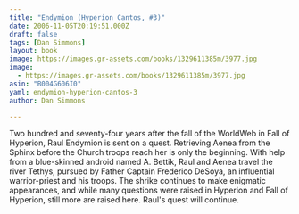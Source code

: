 ```yaml
---
title: "Endymion (Hyperion Cantos, #3)"
date: 2006-11-05T20:19:51.000Z
draft: false
tags: [Dan Simmons]
layout: book
image: https://images.gr-assets.com/books/1329611385m/3977.jpg
image: 
  - https://images.gr-assets.com/books/1329611385m/3977.jpg
asin: "B004G606I0"
yaml: endymion-hyperion-cantos-3
author: Dan Simmons

---
```


Two hundred and seventy-four years after the fall of the WorldWeb in Fall of Hyperion, Raul Endymion is sent on a quest. Retrieving Aenea from the Sphinx before the Church troops reach her is only the beginning. With help from a blue-skinned android named A. Bettik, Raul and Aenea travel the river Tethys, pursued by Father Captain Frederico DeSoya, an influential warrior-priest and his troops. The shrike continues to make enigmatic appearances, and while many questions were raised in Hyperion and Fall of Hyperion, still more are raised here. Raul's quest will continue.